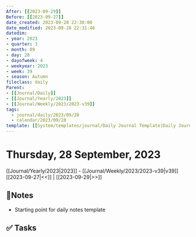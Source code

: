 ```yaml
---
After: [[2023-09-29]]
Before: [[2023-09-27]]
date_created: 2023-09-28 22:30:00
date_modified: 2023-09-28 22:31:46
datedim:
- year: 2023
- quarter: 3
- month: 09
- day: 28
- dayofweek: 4
- weekyear: 2023
- week: 39
- season: Autumn
fileclass: daily
Parent:
- [[Journal/Daily]]
- [[Journal/Yearly/2023]]
- [[Journal/Weekly/2023/2023-v39]]
tags:
  - journal/daily/2023/09/28
  - calendar/2023/09/28
template: [[System/templates/journal/Daily Journal Template|Daily Journal Template]]
---
```


# Thursday, 28 September, 2023

<i data-timeline="271"></i>
[[Journal/Yearly/2023|2023]] - [[Journal/Weekly/2023/2023-v39|v39]]
[[2023-09-27|<<]] | [[2023-09-29|>>]]

## 📝Notes

- Starting point for daily notes template

## ✅ Tasks
